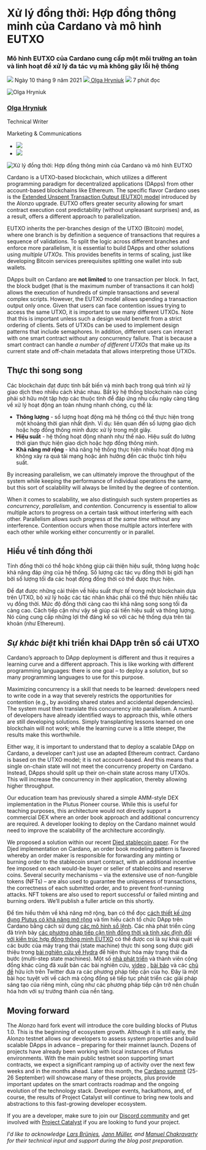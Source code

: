 # Xử lý đồng thời: Hợp đồng thông minh của Cardano và mô hình EUTXO

### **Mô hình EUTXO của Cardano cung cấp một môi trường an toàn và linh hoạt để xử lý đa tác vụ mà không gây lỗi hệ thống**

![](img/2021-09-10-concurrency-and-all-that-cardano-smart-contracts-and-the-eutxo-model.002.png) Ngày 10 tháng 9 năm 2021 ![](img/2021-09-10-concurrency-and-all-that-cardano-smart-contracts-and-the-eutxo-model.002.png)[ Olga Hryniuk](tmp//en/blog/authors/olga-hryniuk/page-1/) ![](img/2021-09-10-concurrency-and-all-that-cardano-smart-contracts-and-the-eutxo-model.003.png) 7 phút đọc

![Olga Hryniuk](img/2021-09-10-concurrency-and-all-that-cardano-smart-contracts-and-the-eutxo-model.004.png)[](tmp//en/blog/authors/olga-hryniuk/page-1/)

### [**Olga Hryniuk**](tmp//en/blog/authors/olga-hryniuk/page-1/)

Technical Writer

Marketing &amp; Communications

- ![](img/2021-09-10-concurrency-and-all-that-cardano-smart-contracts-and-the-eutxo-model.005.png)[](https://www.linkedin.com/in/olga-hryniuk-1094a3160/ "LinkedIn")
- ![](img/2021-09-10-concurrency-and-all-that-cardano-smart-contracts-and-the-eutxo-model.006.png)[](https://github.com/olgahryniuk "GitHub")

![Xử lý đồng thời: Hợp đồng thông minh của Cardano và mô hình EUTXO](img/2021-09-10-concurrency-and-all-that-cardano-smart-contracts-and-the-eutxo-model.007.jpeg)

Cardano is a UTXO-based blockchain, which utilizes a different programming paradigm for decentralized applications (DApps) from other account-based blockchains like Ethereum. The specific flavor Cardano uses is the [Extended Unspent Transaction Output (EUTXO) model](https://iohk.io/en/blog/posts/2021/03/11/cardanos-extended-utxo-accounting-model/) introduced by the Alonzo upgrade. EUTXO offers greater security allowing for smart contract execution cost predictability (without unpleasant surprises) and, as a result, offers a different approach to parallelization.

EUTXO inherits the per-branches design of the UTXO (Bitcoin) model, where one branch is by definition a sequence of transactions that requires a sequence of validations. To split the logic across different branches and enforce more parallelism, it is essential to build DApps and other solutions using *multiple UTXOs*. This provides benefits in terms of scaling, just like developing Bitcoin services prerequisites splitting one wallet into sub wallets.

DApps built on Cardano are **not limited** to one transaction per block. In fact, the block budget (that is the maximum number of transactions it can hold) allows the execution of hundreds of simple transactions and several complex scripts. However, the EUTXO model allows spending a transaction output only once. Given that users can face contention issues trying to access the same UTXO, it is important to use many different UTXOs. Note that this is important unless such a design would benefit from a strict ordering of clients. Sets of UTXOs can be used to implement design patterns that include semaphores. In addition, different users can interact with one smart contract without any concurrency failure. That is because a smart contract can handle *a number of different UTXOs* that make up its current state and off-chain metadata that allows interpreting those UTXOs.

## **Thực thi song song**

Các blockchain đạt được tính bất biến và minh bạch trong quá trình xử lý giao dịch theo nhiều cách khác nhau. Bất kỳ hệ thống blockchain nào cũng phải sở hữu một tập hợp các thuộc tính để đáp ứng nhu cầu ngày càng tăng về xử lý hoạt động an toàn nhưng nhanh chóng, cụ thể là:

- **Thông lượng** - số lượng hoạt động mà hệ thống có thể thực hiện trong một khoảng thời gian nhất định. Ví dụ: liên quan đến số lượng giao dịch hoặc hợp đồng thông minh được xử lý trong một giây.
- **Hiệu suất** - hệ thống hoạt động nhanh như thế nào. Hiệu suất đo lường thời gian thực hiện giao dịch hoặc hợp đồng thông minh.
- **Khả năng mở rộng** - khả năng hệ thống thực hiện nhiều hoạt động mà không xảy ra quá tải mạng hoặc ảnh hưởng đến các thuộc tính hiệu suất.

By increasing parallelism, we can ultimately improve the throughput of the system while keeping the performance of individual operations the same, but this sort of scalability will always be limited by the degree of contention.

When it comes to scalability, we also distinguish such system properties as *concurrency*, *parallelism*, and *contention*. Concurrency is essential to allow multiple actors to progress on a certain task without interfering with each other. Parallelism allows such progress *at the same time* without any interference. Contention occurs when those multiple actors interfere with each other while working either concurrently or in parallel.

## **Hiểu về tính đồng thời**

Tính đồng thời có thể hoặc không giúp cải thiện hiệu suất, thông lượng hoặc khả năng đáp ứng của hệ thống. Số lượng các tác vụ đồng thời bị giới hạn bởi số lượng tối đa các hoạt động đồng thời có thể được thực hiện.

Để đạt được những cải thiện về hiệu suất *thực tế* trong một blockchain dựa trên UTXO, bộ xử lý hoặc các tác nhân khác phải có thể thực hiện nhiều tác vụ đồng thời. Mức độ đồng thời càng cao thì khả năng song song tối đa càng cao. Cách tiếp cận như vậy sẽ giúp cải tiến hiệu suất và thông lượng. Nó cũng cung cấp những lợi thế đáng kể so với các hệ thống dựa trên tài khoản (như Ethereum).

## ***Sự khác biệt* khi triển khai DApp trên sổ cái UTXO**

Cardano’s approach to DApp deployment is different and thus it requires a learning curve and a different approach. This is like working with different programming languages: there is one goal – to deploy a solution, but so many programming languages to use for this purpose.

Maximizing concurrency is a skill that needs to be learned: developers need to write code in a way that severely restricts the opportunities for contention (e.g., by avoiding shared states and accidental dependencies). The system must then translate this concurrency into parallelism. A number of developers have already identified ways to approach this, while others are still developing solutions. Simply transplanting lessons learned on one blockchain will not work; while the learning curve is a little steeper, the results make this worthwhile.

Either way, it is important to understand that to deploy a scalable DApp on Cardano, a developer can’t just use an adapted Ethereum contract. Cardano is based on the UTXO model; it is not account-based. And this means that a single on-chain state will not meet the concurrency property on Cardano. Instead, DApps should split up their on-chain state across many UTXOs. This will increase the concurrency in their application, thereby allowing higher throughput.

Our education team has previously shared a simple AMM-style DEX implementation in the Plutus Pioneer course. While this is useful for teaching purposes, this architecture would not directly support a commercial DEX where an order book approach and additional concurrency are required. A developer looking to deploy on the Cardano mainnet would need to improve the scalability of the architecture accordingly.

We proposed a solution within our recent [Djed stablecoin paper](https://iohk.io/en/research/library/papers/djeda-formally-verified-crypto-backed-pegged-algorithmic-stablecoin/). For the Djed implementation on Cardano, an order book modeling pattern is favored whereby an order maker is responsible for forwarding any minting or burning order to the stablecoin smart contract, with an additional incentive fee imposed on each would-be buyer or seller of stablecoins and reserve coins. Several security mechanisms – via the extensive use of non-fungible tokens (NFTs) – are also used to guarantee the uniqueness of transactions, the correctness of each submitted order, and to prevent front-running attacks. NFT tokens are also used to report successful or failed minting and burning orders. We’ll publish a fuller article on this shortly.

Để tìm hiểu thêm về khả năng mở rộng, bạn có thể đọc [cách thiết kế ứng dụng Plutus có khả năng mở rộng](https://plutus.readthedocs.io/en/latest/plutus/howtos/writing-a-scalable-app.html) và tìm hiểu cách tổ chức DApp trên Cardano bằng cách sử dụng [các mô hình sổ lệnh](https://plutus.readthedocs.io/en/latest/plutus/explanations/order-book-pattern.html). Các nhà phát triển cũng đã trình bày [các phương pháp tiếp cận tính đồng thời và tính xác định đối với kiến trúc hợp đồng thông minh EUTXO](https://medium.com/meld-labs/concurrent-deterministic-batching-on-the-utxo-ledger-99040f809706) có thể được coi là sự khái quát về các bước của máy trạng thái (state machine) thực thi song song được giới thiệu trong [bài nghiên cứu về Hydra](https://iohk.io/en/research/library/papers/hydrafast-isomorphic-state-channels/) để hiện thực hóa máy trạng thái đa bước (multi-step state machines). Một số [nhà phát triển](https://twitter.com/ErgoDex/status/1434241104015151105?s=20) và thành viên cộng đồng khác cũng đã xuất bản các bài nghiên cứu, [video](https://youtube.com/watch?v=TxnvYsBnLjQ) , [bài báo](https://sundaeswap-finance.medium.com/concurrency-state-cardano-c160f8c07575) và các [chủ đề](https://twitter.com/CardanoMaladex/status/1434960813006200835) hữu ích trên Twitter đưa ra các phương pháp tiếp cận của họ. Đây là một bài học tuyệt vời về cách mà cộng đồng sẽ tiếp tục phát triển các giải pháp sáng tạo của riêng mình, cũng như các phương pháp tiếp cận trở nên chuẩn hóa hơn với sự trưởng thành của nền tảng.

## **Moving forward**

The Alonzo hard fork event will introduce the core building blocks of Plutus 1.0. This is the beginning of ecosystem growth. Although it is still early, the Alonzo testnet allows our developers to assess system properties and build scalable DApps in advance – preparing for their mainnet launch. Dozens of projects have already been working with local instances of Plutus environments. With the main public testnet soon supporting smart contracts, we expect a significant ramping up of activity over the next few weeks and in the months ahead. Later this month, the [Cardano summit](https://summit.cardano.org/) (25-26 September) will showcase many of these projects, plus provide important updates on the smart contracts roadmap and the ongoing evolution of the technology stack. Developer events, hackathons, and, of course, the results of Project Catalyst will continue to bring new tools and abstractions to this fast-growing developer ecosystem.

If you are a developer, make sure to join our [Discord community](https://discord.gg/ScxDkrxpBg) and get involved with [Project Catalyst](https://cardano.ideascale.com/a/index) if you are looking to fund your project.

*I'd like to acknowledge [Lars Brünjes](https://github.com/brunjlar), [Jann Müller](https://github.com/j-mueller), and [Manuel Chakravarty](https://github.com/mchakravarty) for their technical input and support during the blog post preparation.*
